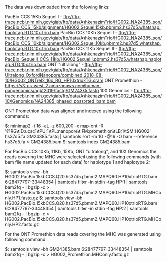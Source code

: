 The data was downloaded from the following links:

PacBio CCS 15Kb Sequel I - ftp://ftp-trace.ncbi.nlm.nih.gov/giab/ftp/data/AshkenazimTrio/HG002_NA24385_son/PacBio_CCS_15kb/alignment/HG002.Sequel.15kb.pbmm2.hs37d5.whatshap.haplotag.RTG.10x.trio.bam
PacBio CCS 10Kb Sequel I - ftp://ftp-trace.ncbi.nlm.nih.gov/giab/ftp/data/AshkenazimTrio/HG002_NA24385_son/PacBio_CCS_10kb/alignment/HG002.Sequel.10kb.pbmm2.hs37d5.whatshap.haplotag.RTG.10x.trio.bam
PacBio CCS 11Kb Sequel II - ftp://ftp-trace.ncbi.nlm.nih.gov/giab/ftp/data/AshkenazimTrio/HG002_NA24385_son/PacBio_SequelII_CCS_11kb/HG002.SequelII.pbmm2.hs37d5.whatshap.haplotag.RTG.10x.trio.bam
ONT "ultralong" - ftp://ftp-trace.ncbi.nlm.nih.gov/giab/ftp/data/AshkenazimTrio/HG002_NA24385_son/Ultralong_OxfordNanopore/combined_2018-08-10/HG002_ONTrel2_16x_RG_HP10xtrioRTG.cram
ONT Promethion - https://s3-us-west-2.amazonaws.com/human-pangenomics/agbt2019/fastq/GM24385.fastq
10X Genomics - ftp://ftp-trace.ncbi.nlm.nih.gov/giab/ftp/data/AshkenazimTrio/HG002_NA24385_son/10XGenomics/NA24385_phased_possorted_bam.bam


ONT Promethion data was aligned and indexed using the following commands:

$: minimap2 -t 16 -aL -z 600,200 -x map-ont -R '@RG\tID:ucsc1\tPU:1\tPL:nanopore\t:PM:promethion\tLB:1\tSM:HG002' hs37d5.fa GM24385.fastq | samtools sort -m 1G -@16 -O bam --reference hs37d5.fa > GM24385.bam
$: samtools index GM24385.bam

For PacBio CCS 10Kb, 11Kb, 15Kb, ONT "ultralong", and 10X Genomics the reads covering the MHC were selected using the following commands (with bam file name updated for each data) for haplotype 1 and haplotype 2:

$: samtools view -bh HG002.PacBio.15kbCCS.Q20.hs37d5.pbmm2.MAPQ60.HP10xtrioRTG.bam 6:28477797-33448354 | bamtools filter -in stdin -tag HP:1 | samtools bam2fq - | bgzip -c > HG002.PacBio.15kbCCS.Q20.hs37d5.pbmm2.MAPQ60.HP10xtrioRTG.MHConly.HP1.fastq.gz
$: samtools view -bh HG002.PacBio.15kbCCS.Q20.hs37d5.pbmm2.MAPQ60.HP10xtrioRTG.bam 6:28477797-33448354 | bamtools filter -in stdin -tag HP:2 | samtools bam2fq - | bgzip -c > HG002.PacBio.15kbCCS.Q20.hs37d5.pbmm2.MAPQ60.HP10xtrioRTG.MHConly.HP2.fastq.gz

For the ONT Promethion data reads covering the MHC was generated using following command:

$: samtools view -bh GM24385.bam 6:28477797-33448354 | samtools bam2fq - | bgzip -c > HG002_Promethion.MHConly.fastq.gz

